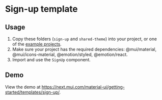 # Sign-up template

## Usage

<!-- #default-branch-switch -->

1. Copy these folders (`sign-up` and `shared-theme`) into your project, or one of the [example projects](https://github.com/mui/material-ui/tree/master/examples).
2. Make sure your project has the required dependencies: @mui/material, @mui/icons-material, @emotion/styled, @emotion/react.
3. Import and use the `SignUp` component.

## Demo

<!-- #default-branch-switch -->

View the demo at https://next.mui.com/material-ui/getting-started/templates/sign-up/.
